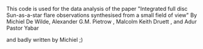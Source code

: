 This code is used for the data analysis of the paper "Integrated full disc Sun-as-a-star flare observations synthesised
from a small field of view" By Michiel De Wilde, Alexander G.M. Pietrow , Malcolm Keith Druett , and Adur Pastor Yabar

and badly written by Michiel ;)
